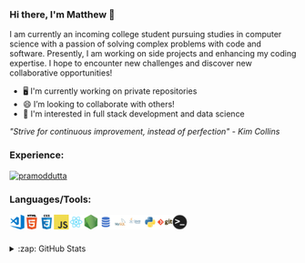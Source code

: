 ### Hi there, I'm Matthew 👋

I am currently an incoming college student pursuing studies in computer science with a passion of solving complex problems with code and software. Presently, I am working on side projects and enhancing my coding expertise. I hope to encounter new challenges and discover new collaborative opportunities!

- 🖥️ I'm currently working on private repositories
- 😄 I’m looking to collaborate with others!
- 🤩 I'm interested in full stack development and data science

<i> "Strive for continuous improvement, instead of perfection" - Kim Collins </i>

### Experience: 

<a href="https://www.linkedin.com/in/matthew-c-8123b5210/" target="blank"><img align="center" src="https://cdn.jsdelivr.net/npm/simple-icons@3.0.1/icons/linkedin.svg" alt="pramoddutta" height="30" width="40" /></a>

### Languages/Tools:

<img align="left" alt="Visual Studio Code" width="26px" src="https://raw.githubusercontent.com/github/explore/80688e429a7d4ef2fca1e82350fe8e3517d3494d/topics/visual-studio-code/visual-studio-code.png" />
<img align="left" alt="HTML5" width="26px" src="https://raw.githubusercontent.com/github/explore/80688e429a7d4ef2fca1e82350fe8e3517d3494d/topics/html/html.png" />
<img align="left" alt="CSS3" width="26px" src="https://raw.githubusercontent.com/github/explore/80688e429a7d4ef2fca1e82350fe8e3517d3494d/topics/css/css.png" />
<img align="left" alt="JavaScript" width="26px" src="https://raw.githubusercontent.com/github/explore/80688e429a7d4ef2fca1e82350fe8e3517d3494d/topics/javascript/javascript.png" />
<img align="left" alt="React" width="26px" src="https://raw.githubusercontent.com/github/explore/80688e429a7d4ef2fca1e82350fe8e3517d3494d/topics/react/react.png" />
<img align="left" alt="Node.js" width="26px" src="https://raw.githubusercontent.com/github/explore/80688e429a7d4ef2fca1e82350fe8e3517d3494d/topics/nodejs/nodejs.png" />
<img align="left" alt="SQL" width="26px" src="https://raw.githubusercontent.com/github/explore/80688e429a7d4ef2fca1e82350fe8e3517d3494d/topics/sql/sql.png" />
<img align="left" alt="MySQL" width="26px" src="https://raw.githubusercontent.com/github/explore/80688e429a7d4ef2fca1e82350fe8e3517d3494d/topics/mysql/mysql.png" />
<img align="left" alt="Java" width="26px" src="https://raw.githubusercontent.com/github/explore/80688e429a7d4ef2fca1e82350fe8e3517d3494d/topics/java/java.png" />
<img align="left" alt="Python" width="26px" src="https://raw.githubusercontent.com/github/explore/80688e429a7d4ef2fca1e82350fe8e3517d3494d/topics/python/python.png" />
<img align="left" alt="Git" width="26px" src="https://raw.githubusercontent.com/github/explore/80688e429a7d4ef2fca1e82350fe8e3517d3494d/topics/git/git.png" />
<img align="left" alt="Terminal" width="26px" src="https://raw.githubusercontent.com/github/explore/80688e429a7d4ef2fca1e82350fe8e3517d3494d/topics/terminal/terminal.png" />

<br/>
<br/>
<br/>

<!--END_SECTION:activity-->

</details>

<details>
<summary>:zap: GitHub Stats </summary>
<!-- Change "night" to "light" if viewing from Github's light mode -->
<img align="left" alt="GitHub Stats" src="https://github-readme-stats.vercel.app/api/?username=mc2021&count_private=true&theme=tokyonight&showicons=true" />
<br/>
<img align="left" alt="Most Used Languages" src="https://github-readme-stats.vercel.app/api/top-langs/?username=mc2021&langs_count=5&theme=tokyonight" />

</details>
